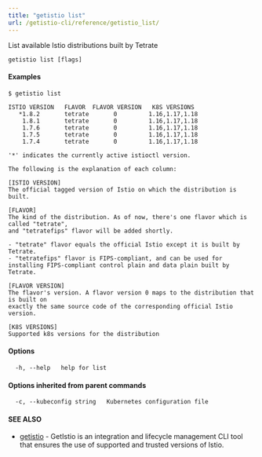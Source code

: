 ```yaml
---
title: "getistio list"
url: /getistio-cli/reference/getistio_list/
---
```


List available Istio distributions built by Tetrate

```
getistio list [flags]
```

#### Examples

```
$ getistio list

ISTIO VERSION	FLAVOR 	FLAVOR VERSION	 K8S VERSIONS
   *1.8.2    	tetrate	      0       	1.16,1.17,1.18
    1.8.1    	tetrate	      0       	1.16,1.17,1.18
    1.7.6    	tetrate	      0       	1.16,1.17,1.18
    1.7.5    	tetrate	      0       	1.16,1.17,1.18
    1.7.4    	tetrate	      0       	1.16,1.17,1.18

'*' indicates the currently active istioctl version.

The following is the explanation of each column:

[ISTIO VERSION]
The official tagged version of Istio on which the distribution is built.

[FLAVOR]
The kind of the distribution. As of now, there's one flavor which is called "tetrate",
and "tetratefips" flavor will be added shortly.

- "tetrate" flavor equals the official Istio except it is built by Tetrate.
- "tetratefips" flavor is FIPS-compliant, and can be used for installing FIPS-compliant control plain and data plain built by Tetrate.

[FLAVOR VERSION]
The flavor's version. A flavor version 0 maps to the distribution that is built on 
exactly the same source code of the corresponding official Istio version.

[K8S VERSIONS]
Supported k8s versions for the distribution

```

#### Options

```
  -h, --help   help for list
```

#### Options inherited from parent commands

```
  -c, --kubeconfig string   Kubernetes configuration file
```

#### SEE ALSO

* [getistio](/getistio-cli/reference/getistio/)	 - GetIstio is an integration and lifecycle management CLI tool that ensures the use of supported and trusted versions of Istio.

